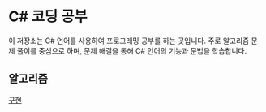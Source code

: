 # C# 코딩 공부

이 저장소는 C# 언어를 사용하여 프로그래밍 공부를 하는 곳입니다. 주로 알고리즘 문제 풀이를 중심으로 하며, 문제 해결을 통해 C# 언어의 기능과 문법을 학습합니다.

## 알고리즘
[구현](cSharp/구현)
